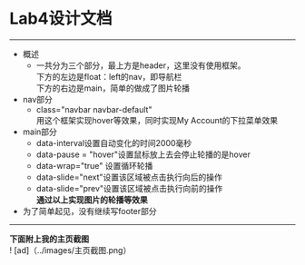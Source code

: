 # Lab4设计文档
___
+ 概述
    - 一共分为三个部分，最上方是header，这里没有使用框架。  
    下方的左边是float：left的nav，即导航栏  
    下方的右边是main，简单的做成了图片轮播
+ nav部分
  - class="navbar navbar-default"  
  用这个框架实现hover等效果，同时实现My Account的下拉菜单效果
+ main部分
    - data-interval设置自动变化的时间2000毫秒
    - data-pause = "hover"设置鼠标放上去会停止轮播的是hover
    - data-wrap="true" 设置循环轮播
    - data-slide="next"设置该区域被点击执行向后的操作
    - data-slide="prev"设置该区域被点击执行向前的操作  
    **通过以上实现图片的轮播等效果**
+ 为了简单起见，没有继续写footer部分  
___
**下面附上我的主页截图**  
     ! [ad]（../images/主页截图.png）   